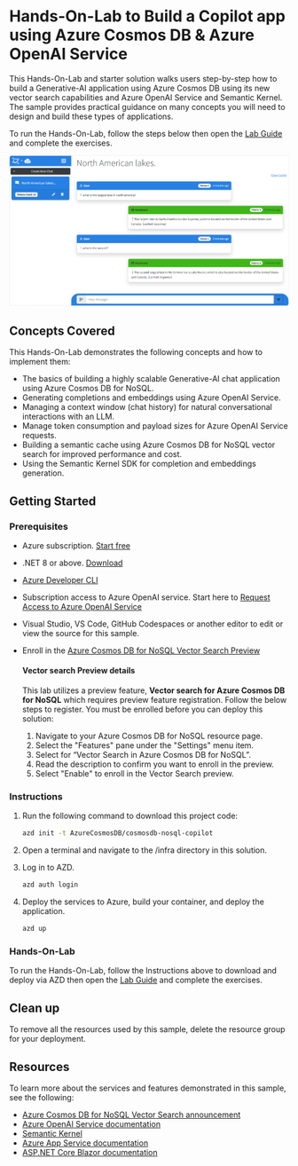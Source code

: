 # Hands-On-Lab to Build a Copilot app using Azure Cosmos DB & Azure OpenAI Service

This Hands-On-Lab and starter solution walks users step-by-step how to build a Generative-AI application using Azure Cosmos DB using its new vector search capabilities and Azure OpenAI Service and Semantic Kernel. The sample provides practical guidance on many concepts you will need to design and build these types of applications.

To run the Hands-On-Lab, follow the steps below then open the [Lab Guide](./lab/lab-guide.md) and complete the exercises.

![Cosmos DB + ChatGPT user interface](screenshot.png)

## Concepts Covered

This Hands-On-Lab demonstrates the following concepts and how to implement them:

- The basics of building a highly scalable Generative-AI chat application using Azure Cosmos DB for NoSQL.
- Generating completions and embeddings using Azure OpenAI Service.
- Managing a context window (chat history) for natural conversational interactions with an LLM.
- Manage token consumption and payload sizes for Azure OpenAI Service requests.
- Building a semantic cache using Azure Cosmos DB for NoSQL vector search for improved performance and cost.
- Using the Semantic Kernel SDK for completion and embeddings generation.

## Getting Started

### Prerequisites

- Azure subscription. [Start free](https://azure.microsoft.com/free)
- .NET 8 or above. [Download](https://dotnet.microsoft.com/download/dotnet/8.0)
- [Azure Developer CLI](https://aka.ms/azd-install)
- Subscription access to Azure OpenAI service. Start here to [Request Access to Azure OpenAI Service](https://aka.ms/oaiapply)
- Visual Studio, VS Code, GitHub Codespaces or another editor to edit or view the source for this sample.
- Enroll in the [Azure Cosmos DB for NoSQL Vector Search Preview](https://learn.microsoft.com/azure/cosmos-db/nosql/vector-search#enroll-in-the-vector-search-preview-feature)

    #### Vector search Preview details
    This lab utilizes a preview feature, **Vector search for Azure Cosmos DB for NoSQL** which requires preview feature registration. Follow the below steps to register. You must be enrolled before you can deploy this solution:
    
    1. Navigate to your Azure Cosmos DB for NoSQL resource page.
    1. Select the "Features" pane under the "Settings" menu item.
    1. Select for “Vector Search in Azure Cosmos DB for NoSQL”.
    1. Read the description to confirm you want to enroll in the preview.
    1. Select "Enable" to enroll in the Vector Search preview.

### Instructions

1. Run the following command to download this project code:

    ```bash
    azd init -t AzureCosmosDB/cosmosdb-nosql-copilot
    ```

1. Open a terminal and navigate to the /infra directory in this solution.

1. Log in to AZD.
    
    ```bash
    azd auth login
    ```

1. Deploy the services to Azure, build your container, and deploy the application.
    
    ```bash
    azd up
    ```

### Hands-On-Lab

To run the Hands-On-Lab, follow the Instructions above to download and deploy via AZD then open the [Lab Guide](./lab/lab-guide.md) and complete the exercises.


## Clean up

To remove all the resources used by this sample, delete the resource group for your deployment.

## Resources

To learn more about the services and features demonstrated in this sample, see the following:

- [Azure Cosmos DB for NoSQL Vector Search announcement](https://aka.ms/CosmosDBDiskANNBlog/)
- [Azure OpenAI Service documentation](https://learn.microsoft.com/azure/cognitive-services/openai/)
- [Semantic Kernel](https://learn.microsoft.com/semantic-kernel/overview)
- [Azure App Service documentation](https://learn.microsoft.com/azure/app-service/)
- [ASP.NET Core Blazor documentation](https://dotnet.microsoft.com/apps/aspnet/web-apps/blazor)
